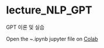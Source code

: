 # lecture_NLP_GPT
GPT 이론 및 실습

Open the ~.ipynb jupyter file on [Colab](https://colab.research.google.com/)
